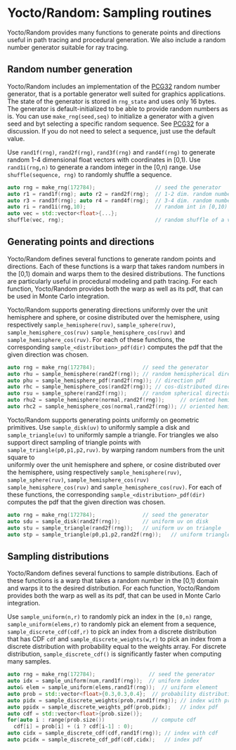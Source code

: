 # Yocto/Random: Sampling routines

Yocto/Random provides many functions to generate points and directions
useful in path tracing and procedural generation. We also include a random
number generator suitable for ray tracing.

## Random number generation

Yocto/Random includes an implementation of the [PCG32](https://www.pcg-random.org)
random number generator, that is a portable generator well suited for
graphics applications. The state of the generator is stored in `rng_state`
and uses only 16 bytes. The generator is default-initialized to be able to
provide random numbers as is. You can use `make_rng(seed,seq)` to initialize
a generator with a given seed and byt selecting a specific random sequence.
See [PCG32](https://www.pcg-random.org) for a discussion. If you do not need
to select a sequence, just use the default value.

Use `rand1f(rng)`, `rand2f(rng)`, `rand3f(rng)` and `rand4f(rng)` to
generate random 1-4 dimensional float vectors with coordinates in [0,1).
Use `rand1i(rng,n)` to generate a random integer in the [0,n) range.
Use `shuffle(sequence, rng)` to randomly shuffle a sequence.

```cpp
auto rng = make_rng(172784);                   // seed the generator
auto r1 = rand1f(rng); auto r2 = rand2f(rng);  // 1-2 dim. random numbers
auto r3 = rand3f(rng); auto r4 = rand4f(rng);  // 3-4 dim. random numbers
auto ri = rand1i(rng,10);                      // random int in [0,10)
auto vec = std::vector<float>{...};
shuffle(vec, rng);                             // random shuffle of a vector
```

## Generating points and directions

Yocto/Random defines several functions to generate random points and
directions. Each of these functions is a warp that takes random numbers in the
[0,1) domain and warps them to the desired distributions. The functions
are particularly useful in procedural modeling and path tracing. For each
function, Yocto/Random provides both the warp as well as its pdf, that can
be used in Monte Carlo integration.

Yocto/Random supports generating directions uniformly over the unit hemisphere
and sphere, or cosine distributed over the hemisphere, using respectively
`sample_hemisphere(ruv)`, `sample_sphere(ruv)`, `sample_hemisphere_cos(ruv)`
`sample_hemisphere_cos(ruv)` and `sample_hemisphere_cos(ruv)`.
For each of these functions, the corresponding `sample_<distribution>_pdf(dir)`
computes the pdf that the given direction was chosen.

```cpp
auto rng = make_rng(172784);               // seed the generator
auto rhu = sample_hemisphere(rand2f(rng)); // random hemispherical direction
auto phu = sample_hemisphere_pdf(rand2f(rng)); // direction pdf
auto rhc = sample_hemisphere_cos(rand2f(rng)); // cos-distributed direction
auto rsu = sample_sphere(rand2f(rng));     // random spherical direction
auto rhu2 = sample_hemisphere(normal,rand2f(rng));     // oriented hemisphere
auto rhc2 = sample_hemisphere_cos(normal,rand2f(rng)); // oriented hemisphere
```

Yocto/Random supports generating points uniformly on geometric primitives.
Use `sample_disk(uv)` to uniformly sample a disk and `sample_triangle(uv)`
to uniformly sample a triangle. For triangles we also support direct
sampling of triangle points with `sample_triangle(p0,p1,p2,ruv)`.
by warping
random numbers from the unit square to  
 uniformly over the unit hemisphere
and sphere, or cosine distributed over the hemisphere, using respectively
`sample_hemisphere(ruv)`, `sample_sphere(ruv)`, `sample_hemisphere_cos(ruv)`
`sample_hemisphere_cos(ruv)` and `sample_hemisphere_cos(ruv)`.
For each of these functions, the corresponding `sample_<distribution>_pdf(dir)`
computes the pdf that the given direction was chosen.

```cpp
auto rng = make_rng(172784);               // seed the generator
auto sdu = sample_disk(rand2f(rng));       // uniform uv on disk
auto stu = sample_triangle(rand2f(rng));   // uniform uv on triangle
auto stp = sample_triangle(p0,p1,p2,rand2f(rng));   // uniform triangle point
```

## Sampling distributions

Yocto/Random defines several functions to sample distributions.
Each of these functions is a warp that takes a random number in the
[0,1) domain and warps it to the desired distribution. For each
function, Yocto/Random provides both the warp as well as its pdf, that can
be used in Monte Carlo integration.

Use `sample_uniform(n,r)` to randomly pick an index in the `[0,n)` range,
`sample_uniform(elems,r)` to randomly pick an element from a sequence,
`sample_discrete_cdf(cdf,r)` to pick an index from a discrete distribution
that has CDF `cdf` and `sample_discrete_weights(w,r)` to pick an index from a
discrete distribution with probability equal to the weights array. For
discrete distribution, `sample_discrete_cdf()` is significantly faster when
computing many samples.

```cpp
auto rng = make_rng(172784);                 // seed the generator
auto idx = sample_uniform(num,rand1f(rng));  // uniform index
auto& elem = sample_uniform(elems,rand1f(rng));  // uniform element
auto prob = std::vector<float>{0.3,0.3,0.4};  // probability distribution
auto pidx = sample_discrete_weights(prob,rand1f(rng)); // index with prob
auto ppidx = sample_discrete_weights_pdf(prob,pidx);   // index pdf
auto cdf = std::vector<float>{prob.size()};
for(auto i : range(prob.size())               // compute cdf
  cdf[i] = prob[i] + (i ? cdf[i-1] : 0);
auto cidx = sample_discrete_cdf(cdf,rand1f(rng)); // index with cdf
auto pcidx = sample_discrete_cdf_pdf(cdf,cidx);   // index pdf
```
